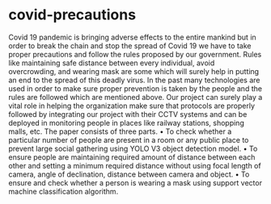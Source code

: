 # covid-precautions
Covid 19 pandemic is bringing adverse effects to the entire mankind but in order to break the chain and stop the spread of Covid 19 we have to take proper precautions and follow the rules proposed by our government. Rules like maintaining safe distance between every individual, avoid overcrowding, and wearing mask are some which will surely help in putting an end to the spread of this deadly virus. In the past many technologies are used in order to make sure proper prevention is taken by the people and the rules are followed which are mentioned above. Our project can surely play a vital role in helping the organization make sure that protocols are properly followed by integrating our project with their CCTV systems and can be deployed in monitoring people in places like railway stations, shopping malls, etc. The paper consists of three parts. • To check whether a particular number of people are present in a room or any public place to prevent large social gathering using YOLO V3 object detection model. • To ensure people are maintaining required amount of distance between each other and setting a minimum required distance without using focal length of camera, angle of declination, distance between camera and object. • To ensure and check whether a person is wearing a mask using support vector machine classification algorithm.
